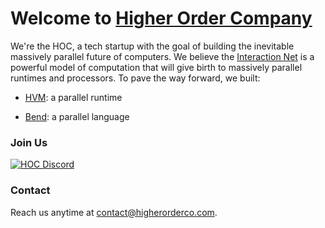 # Welcome to [Higher Order Company](http://higherorderco.com/)

We're the HOC, a tech startup with the goal of building the inevitable massively
parallel future of computers. We believe the [Interaction
Net](https://tinyurl.com/interactioncombinators) is a powerful model of
computation that will give birth to massively parallel runtimes and processors.
To pave the way forward, we built:

- [HVM](https://github.com/HigherOrderCO/hvm): a parallel runtime

- [Bend](https://github.com/HigherOrderCO/Bend): a parallel language


### Join Us

[![HOC Discord](https://img.shields.io/discord/912426566838013994.svg?label=Discord&logo=Discord&colorB=7289da&style=for-the-badge)](https://discord.higherorderco.com)

### Contact

Reach us anytime at <contact@higherorderco.com>.

